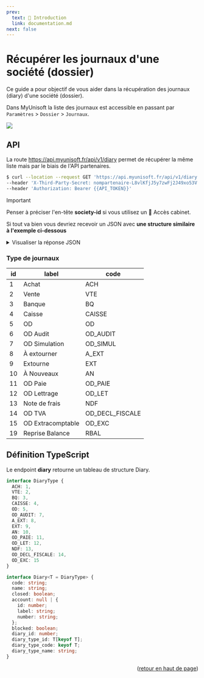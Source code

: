```yaml
---
prev:
  text: 🐤 Introduction
  link: documentation.md
next: false
---
```


<span id="readme-top"></span>

# Récupérer les journaux d'une société (dossier)
Ce guide a pour objectif de vous aider dans la récupération des journaux (diary) d'une société (dossier).

Dans MyUnisoft la liste des journaux est accessible en passant par `Paramètres` > `Dossier` > `Journaux`.

![](../../images/liste_journaux.PNG)

## API

La route https://api.myunisoft.fr/api/v1/diary permet de récupérer la même liste mais par le biais de l'API partenaires.

```bash
$ curl --location --request GET 'https://api.myunisoft.fr/api/v1/diary' \
--header 'X-Third-Party-Secret: nompartenaire-L8vlKfjJ5y7zwFj2J49xo53V' \
--header 'Authorization: Bearer {{API_TOKEN}}'
```

> [!IMPORTANT]
> Penser à préciser l'en-tête **society-id** si vous utilisez un 🔹 Accès cabinet.

Si tout va bien vous devriez recevoir un JSON avec **une structure similaire à l'exemple ci-dessous**

<details class="details custom-block">
<summary>Visualiser la réponse JSON</summary>

```json
[
    {
        "code": "01",
        "name": "JOURNAL D'ACHATS",
        "account": null,
        "blocked": false,
        "diary_id": 32169,
        "diary_type_id": 1,
        "diary_type_code": "ACH",
        "diary_type_name": "Achat"
    },
    {
        "code": "02",
        "name": "JOURNAL DE VENTES",
        "account": null,
        "blocked": false,
        "diary_id": 32170,
        "diary_type_id": 2,
        "diary_type_code": "VTE",
        "diary_type_name": "Vente"
    },
    {
        "code": "03",
        "name": "JOURNAL D'ACHATS BIS",
        "account": null,
        "blocked": false,
        "diary_id": 32171,
        "diary_type_id": 1,
        "diary_type_code": "ACH",
        "diary_type_name": "Achat"
    },
    {
        "code": "09",
        "name": "JOURNAL NDF",
        "account": null,
        "blocked": false,
        "diary_id": 32172,
        "diary_type_id": 13,
        "diary_type_code": "NDF",
        "diary_type_name": "Note de frais"
    },
    {
        "code": "15",
        "name": "JOURNAL BANQUE",
        "account": {
            "id": 1180244,
            "label": "BANQUES",
            "number": "512000"
        },
        "blocked": false,
        "diary_id": 32173,
        "diary_type_id": 3,
        "diary_type_code": "BQ",
        "diary_type_name": "Banque"
    },
    {
        "code": "18",
        "name": "JOURNAL DE CAISSE",
        "account": null,
        "blocked": false,
        "diary_id": 32174,
        "diary_type_id": 4,
        "diary_type_code": "CAISSE",
        "diary_type_name": "Caisse"
    },
    {
        "code": "20",
        "name": "JOURNAL D' OD",
        "account": null,
        "blocked": false,
        "diary_id": 32175,
        "diary_type_id": 5,
        "diary_type_code": "OD",
        "diary_type_name": "OD"
    },
    {
        "code": "21",
        "name": "JOURNAL  SITUATIONS",
        "account": null,
        "blocked": false,
        "diary_id": 32176,
        "diary_type_id": 7,
        "diary_type_code": "OD_SIMUL",
        "diary_type_name": "OD Simulation"
    },
    {
        "code": "30",
        "name": "JOURNAL DE PAIE",
        "account": null,
        "blocked": false,
        "diary_id": 32177,
        "diary_type_id": 11,
        "diary_type_code": "OD_PAIE",
        "diary_type_name": "OD Paie"
    },
    {
        "code": "40",
        "name": "JOURNAL AN",
        "account": null,
        "blocked": false,
        "diary_id": 32178,
        "diary_type_id": 10,
        "diary_type_code": "AN",
        "diary_type_name": "À Nouveaux"
    },
    {
        "code": "50",
        "name": "JOURNAL OD DECL FISCALE",
        "account": null,
        "blocked": false,
        "diary_id": 32179,
        "diary_type_id": 14,
        "diary_type_code": "OD_DECL_FISCALE",
        "diary_type_name": "OD TVA"
    },
    {
        "code": "60",
        "name": "JOURNAL OD LETTRAGE",
        "account": null,
        "blocked": false,
        "diary_id": 32180,
        "diary_type_id": 12,
        "diary_type_code": "OD_LET",
        "diary_type_name": "OD Lettrage"
    },
    {
        "code": "98",
        "name": "JOURNAL A EXTOURNER",
        "account": null,
        "blocked": false,
        "diary_id": 32181,
        "diary_type_id": 8,
        "diary_type_code": "A_EXT",
        "diary_type_name": "À extourner"
    },
    {
        "code": "99",
        "name": "JOURNAL EXTOURNE",
        "account": null,
        "blocked": false,
        "diary_id": 32182,
        "diary_type_id": 9,
        "diary_type_code": "EXT",
        "diary_type_name": "Extourne"
    },
    {
        "code": "CT",
        "name": "Compte chèque",
        "account": null,
        "blocked": true,
        "diary_id": 37440,
        "diary_type_id": null,
        "diary_type_code": "",
        "diary_type_name": ""
    }
]
```
</details>

### Type de journaux

| id | label | code |
| --- | --- | --- |
| 1 | Achat | ACH |
| 2 | Vente | VTE |
| 3 | Banque | BQ |
| 4 | Caisse | CAISSE |
| 5 | OD | OD |
| 6 | OD Audit | OD_AUDIT |
| 7 | OD Simulation | OD_SIMUL |
| 8 | À extourner | A_EXT |
| 9 | Extourne | EXT |
| 10 | À Nouveaux | AN |
| 11 | OD Paie | OD_PAIE |
| 12 | OD Lettrage | OD_LET |
| 13 | Note de frais | NDF |
| 14 | OD TVA | OD_DECL_FISCALE |
| 15 | OD Extracomptable | OD_EXC |
| 19 | Reprise Balance | RBAL |

## Définition TypeScript

Le endpoint **diary** retourne un tableau de structure Diary.

```ts
interface DiaryType {
  ACH: 1,
  VTE: 2,
  BQ: 3,
  CAISSE: 4,
  OD: 5,
  OD_AUDIT: 7,
  A_EXT: 8,
  EXT: 9,
  AN: 10,
  OD_PAIE: 11,
  OD_LET: 12,
  NDF: 13,
  OD_DECL_FISCALE: 14,
  OD_EXC: 15
}

interface Diary<T = DiaryType> {
  code: string;
  name: string;
  closed: boolean;
  account: null | {
    id: number;
    label: string;
    number: string;
  };
  blocked: boolean;
  diary_id: number;
  diary_type_id: T[keyof T];
  diary_type_code: keyof T;
  diary_type_name: string;
}
```

<p align="right">(<a href="#readme-top">retour en haut de page</a>)</p>
